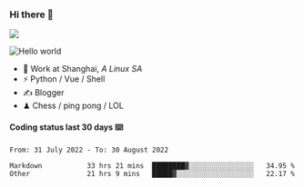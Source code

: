 ### Hi there 👋
![](https://komarev.com/ghpvc/?username=Xuhandsome)


<img src="https://github-readme-stats.vercel.app/api?username=XuHandsome&show_icons=true&theme=merko" alt="Hello world">

<br/>

- 🍻  Work at Shanghai, _A Linux SA_
- ⚡  Python / Vue / Shell
- ✍️  Blogger
- ♟  Chess / ping pong / LOL

#### Coding status last 30 days ⌨️

<!--START_SECTION:waka-->

```text
From: 31 July 2022 - To: 30 August 2022

Markdown           33 hrs 21 mins  ████████▓░░░░░░░░░░░░░░░░   34.95 %
Other              21 hrs 9 mins   █████▓░░░░░░░░░░░░░░░░░░░   22.17 %
```

<!--END_SECTION:waka-->
